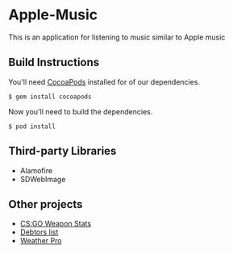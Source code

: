 # Apple-Music
This is an application for listening to music similar to Apple music 
## Build Instructions

You'll need [CocoaPods](http://cocoapods.org) installed for of our dependencies.
    
    $ gem install cocoapods
    
Now you'll need to build the dependencies.
    
    $ pod install
 
 
## Third-party Libraries
* Alamofire
* SDWebImage
 
## Other projects
* [CS:GO Weapon Stats](https://github.com/Lytvynets/CS-GO-Weapon-Stats)
* [Debtors list](https://github.com/Lytvynets/Debtors-list)
* [Weather Pro](https://github.com/Lytvynets/WeathetPro)
